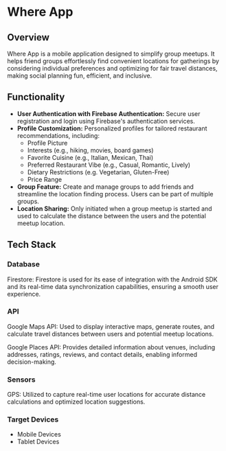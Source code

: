 # Where App

## Overview

Where App is a mobile application designed to simplify group meetups. It
helps friend groups effortlessly find convenient locations for gatherings by
considering individual preferences and optimizing for fair travel distances,
making social planning fun, efficient, and inclusive.

## Functionality

*   **User Authentication with Firebase Authentication:** Secure user
    registration and login using Firebase's authentication services.
*   **Profile Customization:** Personalized profiles for tailored restaurant
    recommendations, including:
    *   Profile Picture
    *   Interests (e.g., hiking, movies, board games)
    *   Favorite Cuisine (e.g., Italian, Mexican, Thai)
    *   Preferred Restaurant Vibe (e.g., Casual, Romantic, Lively)
    *   Dietary Restrictions (e.g. Vegetarian, Gluten-Free)
    *   Price Range
*   **Group Feature:** Create and manage groups to add friends and streamline
    the location finding process. Users can be part of multiple groups.
*   **Location Sharing:** Only initiated when a group meetup is started and used
    to calculate the distance between the users and the potential meetup
    location.

## Tech Stack

### Database

Firestore: Firestore is used for its ease of integration with the Android SDK
and its real-time data synchronization capabilities, ensuring a smooth user
experience.

### API

Google Maps API: Used to display interactive maps, generate routes, and
calculate travel distances between users and potential meetup locations.

Google Places API: Provides detailed information about venues, including
addresses, ratings, reviews, and contact details, enabling informed
decision-making.

### Sensors

GPS: Utilized to capture real-time user locations for accurate distance
calculations and optimized location suggestions.

### Target Devices

*   Mobile Devices
*   Tablet Devices
